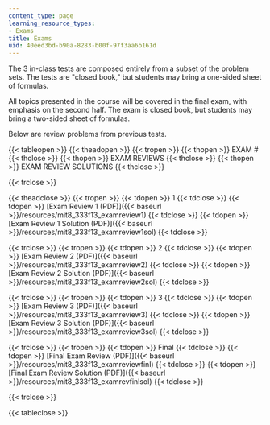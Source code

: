 ```yaml
---
content_type: page
learning_resource_types:
- Exams
title: Exams
uid: 40eed3bd-b90a-8283-b00f-97f3aa6b161d
---
```


The 3 in-class tests are composed entirely from a subset of the problem sets. The tests are "closed book," but students may bring a one-sided sheet of formulas.

All topics presented in the course will be covered in the final exam, with emphasis on the second half. The exam is closed book, but students may bring a two-sided sheet of formulas.

Below are review problems from previous tests.

{{< tableopen >}}
{{< theadopen >}}
{{< tropen >}}
{{< thopen >}}
EXAM #
{{< thclose >}}
{{< thopen >}}
EXAM REVIEWS
{{< thclose >}}
{{< thopen >}}
EXAM REVIEW SOLUTIONS
{{< thclose >}}

{{< trclose >}}

{{< theadclose >}}
{{< tropen >}}
{{< tdopen >}}
1
{{< tdclose >}}
{{< tdopen >}}
[Exam Review 1 (PDF)]({{< baseurl >}}/resources/mit8_333f13_examreview1)
{{< tdclose >}}
{{< tdopen >}}
[Exam Review 1 Solution (PDF)]({{< baseurl >}}/resources/mit8_333f13_examreview1sol)
{{< tdclose >}}

{{< trclose >}}
{{< tropen >}}
{{< tdopen >}}
2
{{< tdclose >}}
{{< tdopen >}}
[Exam Review 2 (PDF)]({{< baseurl >}}/resources/mit8_333f13_examreview2)
{{< tdclose >}}
{{< tdopen >}}
[Exam Review 2 Solution (PDF)]({{< baseurl >}}/resources/mit8_333f13_examreview2sol)
{{< tdclose >}}

{{< trclose >}}
{{< tropen >}}
{{< tdopen >}}
3
{{< tdclose >}}
{{< tdopen >}}
[Exam Review 3 (PDF)]({{< baseurl >}}/resources/mit8_333f13_examreview3)
{{< tdclose >}}
{{< tdopen >}}
[Exam Review 3 Solution (PDF)]({{< baseurl >}}/resources/mit8_333f13_examreview3sol)
{{< tdclose >}}

{{< trclose >}}
{{< tropen >}}
{{< tdopen >}}
Final
{{< tdclose >}}
{{< tdopen >}}
[Final Exam Review (PDF)]({{< baseurl >}}/resources/mit8_333f13_examreviewfinl)
{{< tdclose >}}
{{< tdopen >}}
[Final Exam Review Solution (PDF)]({{< baseurl >}}/resources/mit8_333f13_examrevfinlsol)
{{< tdclose >}}

{{< trclose >}}

{{< tableclose >}}